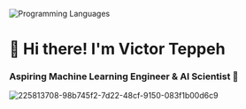 
![Programming Languages](https://github.com/user-attachments/assets/b8cb20cc-18ac-4a0d-bedf-ddb077e13ee0)

# 👋 Hi there! I'm Victor Teppeh


### Aspiring Machine Learning Engineer & AI Scientist 🤖 
![225813708-98b745f2-7d22-48cf-9150-083f1b00d6c9](https://github.com/user-attachments/assets/2171fb28-f3a5-4c34-872f-ed9a8ee6ce0b)


